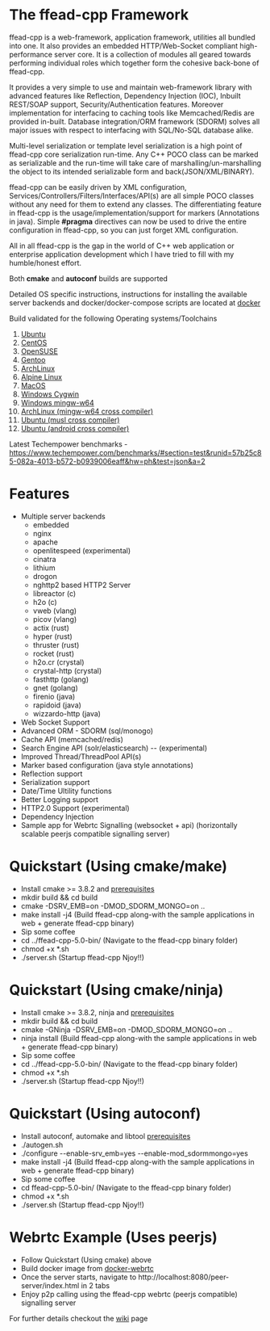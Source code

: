 # The ffead-cpp Framework

ffead-cpp is a web-framework, application framework, utilities all bundled into one. 
It also provides an embedded HTTP/Web-Socket compliant high-performance server core. 
It is a collection of modules all geared towards performing individual roles which together form the cohesive back-bone of ffead-cpp.

It provides a very simple to use and maintain web-framework library with advanced features like Reflection, Dependency Injection (IOC),
Inbuilt REST/SOAP support, Security/Authentication features. Moreover implementation for interfacing to caching tools like 
Memcached/Redis are provided in-built. 
Database integration/ORM framework (SDORM) solves all major issues with respect to interfacing with SQL/No-SQL database alike.

Multi-level serialization or template level serialization is a high point of ffead-cpp core serialization run-time. Any C++ POCO class
can be marked as serializable and the run-time will take care of marshalling/un-marshalling the object to its intended serializable form
and back(JSON/XML/BINARY).

ffead-cpp can be easily driven by XML configuration, Services/Controllers/Filters/Interfaces/API(s) are all simple POCO classes without
any need for them to extend any classes. 
The differentiating feature in ffead-cpp is the usage/implementation/support for markers (Annotations in java). Simple **#pragma**
directives can now be used to drive the entire configuration in ffead-cpp, so you can just forget XML configuration.

All in all ffead-cpp is the gap in the world of C++ web application or enterprise application development which I have tried to fill
with my humble/honest effort.

Both **cmake** and **autoconf** builds are supported

Detailed OS specific instructions, instructions for installing the available server backends and docker/docker-compose scripts are located at [docker](https://github.com/sumeetchhetri/ffead-cpp/tree/master/docker)

Build validated for the following Operating systems/Toolchains
 1.  [Ubuntu](https://github.com/sumeetchhetri/ffead-cpp/tree/master/docker/os-based/DockerFile-UbuntuBionic-x64-ffead-cpp-5.0)
 2.  [CentOS](https://github.com/sumeetchhetri/ffead-cpp/tree/master/docker/os-based/DockerFile-Centos7-x64-ffead-cpp-5.0)
 3.  [OpenSUSE](https://github.com/sumeetchhetri/ffead-cpp/tree/master/docker/os-based/DockerFile-OpenSuseTumbleweed-x64-ffead-cpp-5.0)
 4.  [Gentoo](https://github.com/sumeetchhetri/ffead-cpp/tree/master/docker/os-based/DockerFile-Gentoo-x64-ffead-cpp-5.0)
 5.  [ArchLinux](https://github.com/sumeetchhetri/ffead-cpp/tree/master/docker/os-based/DockerFile-ArchLinux-x64-ffead-cpp-5.0)
 6.  [Alpine Linux](https://github.com/sumeetchhetri/ffead-cpp/tree/master/docker/os-based/DockerFile-Alpine-x64-ffead-cpp-5.0)
 7.  [MacOS](https://github.com/sumeetchhetri/ffead-cpp/tree/master/.github/workflows/ci-macos.yml)
 8.  [Windows Cygwin](https://github.com/sumeetchhetri/ffead-cpp/tree/master/.github/workflows/ci-win-cygwin.yml)
 9.  [Windows mingw-w64](https://github.com/sumeetchhetri/ffead-cpp/tree/master/.github/workflows/ci-win-mingw.yml)
 10.  [ArchLinux (mingw-w64 cross compiler)](https://github.com/sumeetchhetri/ffead-cpp/tree/master/docker/DockerFile-cross-archlinux-mingw64)
 11.  [Ubuntu (musl cross compiler)](https://github.com/sumeetchhetri/ffead-cpp/tree/master/docker/DockerFile-cross-musl)
 12.  [Ubuntu (android cross compiler)](https://github.com/sumeetchhetri/ffead-cpp/tree/master/docker/DockerFile-cross-android)


Latest Techempower benchmarks - https://www.techempower.com/benchmarks/#section=test&runid=57b25c85-082a-4013-b572-b0939006eaff&hw=ph&test=json&a=2

Features
==========
- Multiple server backends
    - embedded
    - nginx
    - apache
    - openlitespeed (experimental)
    - cinatra
    - lithium
    - drogon
    - nghttp2 based HTTP2 Server
    - libreactor (c)
    - h2o (c)
    - vweb (vlang)
    - picov (vlang)
    - actix (rust)
    - hyper (rust)
    - thruster (rust)
    - rocket (rust)
    - h2o.cr (crystal)
    - crystal-http (crystal)
    - fasthttp (golang)
    - gnet (golang)
    - firenio (java)
    - rapidoid (java)
    - wizzardo-http (java)
- Web Socket Support
- Advanced ORM - SDORM (sql/monogo)
- Cache API (memcached/redis)
- Search Engine API (solr/elasticsearch) -- (experimental)
- Improved Thread/ThreadPool API(s)
- Marker based configuration (java style annotations)
- Reflection support
- Serialization support
- Date/Time Ultility functions
- Better Logging support
- HTTP2.0 Support (experimental)
- Dependency Injection
- Sample app for Webrtc Signalling (websocket + api) (horizontally scalable peerjs compatible signalling server)

Quickstart (Using cmake/make)
===========
- Install cmake >= 3.8.2 and [prerequisites](https://github.com/sumeetchhetri/ffead-cpp/wiki/Prerequisites)
- mkdir build && cd build
- cmake -DSRV_EMB=on -DMOD_SDORM_MONGO=on ..
- make install -j4 (Build ffead-cpp along-with the sample applications in web + generate ffead-cpp binary)
- Sip some coffee
- cd ../ffead-cpp-5.0-bin/ (Navigate to the ffead-cpp binary folder)
- chmod +x *.sh
- ./server.sh (Startup ffead-cpp Njoy!!)

Quickstart (Using cmake/ninja)
===========
- Install cmake >= 3.8.2, ninja and [prerequisites](https://github.com/sumeetchhetri/ffead-cpp/wiki/Prerequisites)
- mkdir build && cd build
- cmake -GNinja -DSRV_EMB=on -DMOD_SDORM_MONGO=on ..
- ninja install (Build ffead-cpp along-with the sample applications in web + generate ffead-cpp binary)
- Sip some coffee
- cd ../ffead-cpp-5.0-bin/ (Navigate to the ffead-cpp binary folder)
- chmod +x *.sh
- ./server.sh (Startup ffead-cpp Njoy!!)

Quickstart (Using autoconf)
===========
- Install autoconf, automake and libtool [prerequisites](https://github.com/sumeetchhetri/ffead-cpp/wiki/Prerequisites)
- ./autogen.sh
- ./configure --enable-srv_emb=yes --enable-mod_sdormmongo=yes
- make install -j4 (Build ffead-cpp along-with the sample applications in web + generate ffead-cpp binary)
- Sip some coffee
- cd ffead-cpp-5.0-bin/ (Navigate to the ffead-cpp binary folder)
- chmod +x *.sh
- ./server.sh (Startup ffead-cpp Njoy!!)


Webrtc Example (Uses peerjs)
===========
- Follow Quickstart (Using cmake) above
- Build docker image from [docker-webrtc](https://github.com/sumeetchhetri/ffead-cpp/tree/master/docker/webrtc-peerjs)
- Once the server starts, navigate to http://localhost:8080/peer-server/index.html in 2 tabs
- Enjoy p2p calling using the ffead-cpp webrtc (peerjs compatible) signalling server

For further details checkout the [wiki](https://github.com/sumeetchhetri/ffead-cpp/wiki) page 
